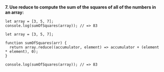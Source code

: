 **7. Use reduce to compute the sum of the squares of all of the numbers in an array:**

```
let array = [3, 5, 7];
console.log(sumOfSquares(array)); // => 83
```

```
let array = [3, 5, 7];

function sumOfSquares(arr) {
  return array.reduce((accumulator, element) => accumulator + (element * element), 0);
}

console.log(sumOfSquares(array)); // => 83
```
